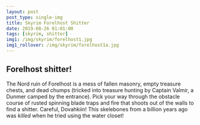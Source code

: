 ```yaml
---
layout: post
post_type: single-img
title: Skyrim Forelhost Shitter
date: 2019-08-26 01:01:00
tags: [skyrim, shitter]
img1: /img/skyrim/forelhost1.jpg
img1_rollover: /img/skyrim/forelhost1a.jpg
---
```

## Forelhost shitter!

The Nord ruin of Forelhost is a mess of fallen masonry, empty treasure chests, and dead chumps (tricked into treasure hunting by Captain Valmir, a Dunmer camped by the entrance). Pick your way through the obstacle course of rusted spinning blade traps and fire that shoots out of the walls to find a shitter. Careful, Dovahkiin! This skelebones from a billion years ago was *killed* when he tried using the water closet!
